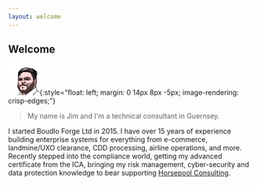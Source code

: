 ```yaml
---
layout: welcome
---
```


## Welcome

![Pixel Art Jim](/assets/images/pixel-jim.png){:style="float: left; margin: 0 14px 8px -5px; image-rendering: crisp-edges;"}

> My name is Jim and I'm a technical consultant in Guernsey.

I started Boudlo Forge Ltd in 2015. I have over 15 years of experience building enterprise systems for everything from e-commerce, landmine/UXO clearance, CDD processing, airline operations, and more. Recently stepped into the compliance world, getting my advanced certificate from the ICA, bringing my risk management, cyber-security and data protection knowledge to bear supporting <a href="https://horsepool.gg" target="_blank">Horsepool Consulting</a>.